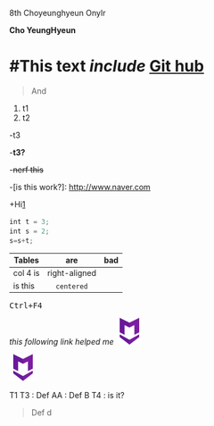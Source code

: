 8th
Choyeunghyeun
Onylr

**Cho YeungHyeun**

#This text *include* [Git hub](https:github.com//Onylr/ComputerBasicCons.git)
======

>And
1. t1
2. t2

-t3

-__t3?__

-~~nerf this~~

-[is this work?]: http://www.naver.com

+Hi[1]


[1]: http://news.naver.com


```javascript
int t = 3;
int s = 2;
s=s+t;
```
|Tables|are|bad|
|------|:---:|---:|
|col 4 is|right-aligned||
|is this|`centered`||
<kbd>Ctrl+F4</kbd>

*this following link helped me*
![alt text](https://github.com/adam-p/markdown-here/raw/master/src/common/images/icon48.png "Logo Title Text 1")

![alt text][logo]

[logo]: https://github.com/adam-p/markdown-here/raw/master/src/common/images/icon48.png "Logo Title Text 2"

T1
T3
: Def AA
: Def B
T4
: is it?
>Def d
